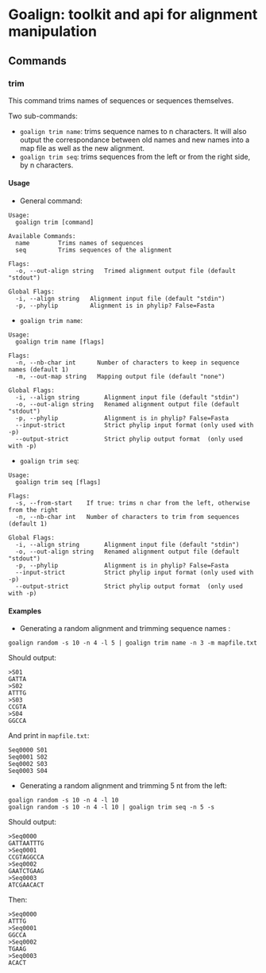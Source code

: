 # Goalign: toolkit and api for alignment manipulation

## Commands

### trim
This command trims names of sequences or sequences themselves.

Two sub-commands:
* `goalign trim name`: trims sequence names to n characters. It will also output the correspondance between old names and new names into a map file as well as the new alignment.
* `goalign trim seq`: trims sequences from the left or from the right side, by n characters.

#### Usage
* General command:
```
Usage:
  goalign trim [command]

Available Commands:
  name        Trims names of sequences
  seq         Trims sequences of the alignment

Flags:
  -o, --out-align string   Trimed alignment output file (default "stdout")

Global Flags:
  -i, --align string   Alignment input file (default "stdin")
  -p, --phylip         Alignment is in phylip? False=Fasta
```

* `goalign trim name`: 
```
Usage:
  goalign trim name [flags]

Flags:
  -n, --nb-char int      Number of characters to keep in sequence names (default 1)
  -m, --out-map string   Mapping output file (default "none")

Global Flags:
  -i, --align string       Alignment input file (default "stdin")
  -o, --out-align string   Renamed alignment output file (default "stdout")
  -p, --phylip             Alignment is in phylip? False=Fasta
  --input-strict           Strict phylip input format (only used with -p)
  --output-strict          Strict phylip output format  (only used with -p)

```


* `goalign trim seq`:
```
Usage:
  goalign trim seq [flags]

Flags:
  -s, --from-start    If true: trims n char from the left, otherwise from the right
  -n, --nb-char int   Number of characters to trim from sequences (default 1)

Global Flags:
  -i, --align string       Alignment input file (default "stdin")
  -o, --out-align string   Renamed alignment output file (default "stdout")
  -p, --phylip             Alignment is in phylip? False=Fasta
  --input-strict           Strict phylip input format (only used with -p)
  --output-strict          Strict phylip output format  (only used with -p)
```

#### Examples
* Generating a random alignment and trimming sequence names :
```
goalign random -s 10 -n 4 -l 5 | goalign trim name -n 3 -m mapfile.txt
```

Should output:
```
>S01
GATTA
>S02
ATTTG
>S03
CCGTA
>S04
GGCCA
```
And print in `mapfile.txt`:
```
Seq0000	S01
Seq0001	S02
Seq0002	S03
Seq0003	S04
```

* Generating a random alignment and trimming 5 nt from the left:
```
goalign random -s 10 -n 4 -l 10 
goalign random -s 10 -n 4 -l 10 | goalign trim seq -n 5 -s 
```

Should output:
```
>Seq0000
GATTAATTTG
>Seq0001
CCGTAGGCCA
>Seq0002
GAATCTGAAG
>Seq0003
ATCGAACACT
```
Then:
```
>Seq0000
ATTTG
>Seq0001
GGCCA
>Seq0002
TGAAG
>Seq0003
ACACT
```
